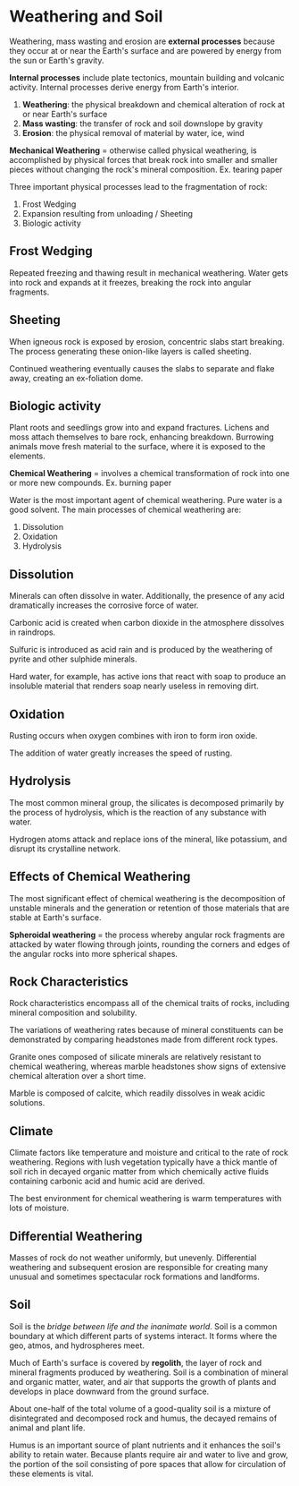 # Weathering and Soil

Weathering, mass wasting and erosion are **external processes** because they occur at or near the Earth's surface and are powered by energy from the sun or Earth's gravity.

**Internal processes** include plate tectonics, mountain building and volcanic activity. Internal processes derive energy from Earth's interior.

1. **Weathering**: the physical breakdown and chemical alteration of rock at or near Earth's surface
2. **Mass wasting**: the transfer of rock and soil downslope by gravity
3. **Erosion**: the physical removal of material by water, ice, wind

**Mechanical Weathering** = otherwise called physical weathering, is accomplished by physical forces that break rock into smaller and smaller pieces without changing the rock's mineral composition. Ex. tearing paper

Three important physical processes lead to the fragmentation of rock:

1. Frost Wedging
2. Expansion resulting from unloading / Sheeting
3. Biologic activity

## Frost Wedging

Repeated freezing and thawing result in mechanical weathering. Water gets into rock and expands at it freezes, breaking the rock into angular fragments.

## Sheeting

When igneous rock is exposed by erosion, concentric slabs start breaking. The process generating these onion-like layers is called sheeting.

Continued weathering eventually causes the slabs to separate and flake away, creating an ex-foliation dome.

## Biologic activity

Plant roots and seedlings grow into and expand fractures. Lichens and moss attach themselves to bare rock, enhancing breakdown. Burrowing animals move fresh material to the surface, where it is exposed to the elements.

**Chemical Weathering** = involves a chemical transformation of rock into one or more new compounds. Ex. burning paper

Water is the most important agent of chemical weathering. Pure water is a good solvent. The main processes of chemical weathering are:

1. Dissolution
2. Oxidation
3. Hydrolysis

## Dissolution

Minerals can often dissolve in water. Additionally, the presence of any acid dramatically increases the corrosive force of water.

Carbonic acid is created when carbon dioxide in the atmosphere dissolves in raindrops.

Sulfuric is introduced as acid rain and is produced by the weathering of pyrite and other sulphide minerals.

Hard water, for example, has active ions that react with soap to produce an insoluble material that renders soap nearly useless in removing dirt.

## Oxidation

Rusting occurs when oxygen combines with iron to form iron oxide.

The addition of water greatly increases the speed of rusting.

## Hydrolysis

The most common mineral group, the silicates is decomposed primarily by the process of hydrolysis, which is the reaction of any substance with water.

Hydrogen atoms attack and replace ions of the mineral, like potassium, and disrupt its crystalline network.

## Effects of Chemical Weathering

The most significant effect of chemical weathering is the decomposition of unstable minerals and the generation or retention of those materials that are stable at Earth's surface.

**Spheroidal weathering** = the process whereby angular rock fragments are attacked by water flowing through joints, rounding the corners and edges of the angular rocks into more spherical shapes.

## Rock Characteristics

Rock characteristics encompass all of the chemical traits of rocks, including mineral composition and solubility.

The variations of weathering rates because of mineral constituents can be demonstrated by comparing headstones made from different rock types.

Granite ones composed of silicate minerals are relatively resistant to chemical weathering, whereas marble headstones show signs of extensive chemical alteration over a short time.

Marble is composed of calcite, which readily dissolves in weak acidic solutions.

## Climate

Climate factors like temperature and moisture and critical to the rate of rock weathering. Regions with lush vegetation typically have a thick mantle of soil rich in decayed organic matter from which chemically active fluids containing carbonic acid and humic acid are derived.

The best environment for chemical weathering is warm temperatures with lots of moisture.

## Differential Weathering

Masses of rock do not weather uniformly, but unevenly. Differential weathering and subsequent erosion are responsible for creating many unusual and sometimes spectacular rock formations and landforms.

## Soil

Soil is the *bridge between life and the inanimate world*. Soil is a common boundary at which different parts of systems interact. It forms where the geo, atmos, and hydrospheres meet.

Much of Earth's surface is covered by **regolith**, the layer of rock and mineral fragments produced by weathering. Soil is a combination of mineral and organic matter, water, and air that supports the growth of plants and develops in place downward from the ground surface.

About one-half of the total volume of a good-quality soil is a mixture of disintegrated and decomposed rock and humus, the decayed remains of animal and plant life.

Humus is an important source of plant nutrients and it enhances the soil's ability to retain water. Because plants require air and water to live and grow, the portion of the soil consisting of pore spaces that allow for circulation of these elements is vital.
